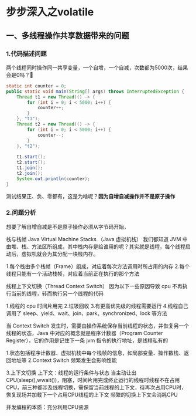 # 步步深入之volatile

## 一、多线程操作共享数据带来的问题

### 1.代码描述问题

两个线程同时操作同一共享变量，一个自增，一个自减，次数都为5000次，结果会是0吗？🤔

```java
static int counter = 0;
public static void main(String[] args) throws InterruptedException {
	Thread t1 = new Thread(() -> {
		for (int i = 0; i < 5000; i++) {
			counter++;
		}
	}, "t1");
	Thread t2 = new Thread(() -> {
		for (int i = 0; i < 5000; i++) {
			counter--;
		}
	}, "t2");
    
	t1.start();
	t2.start();
	t1.join();
	t2.join();
	System.out.println(counter);
}
```

测试结果正、负、零都有，这是为啥呢？**因为自增自减操作并不是原子操作**

### 2.问题分析

想要了解自增自减是不是原子操作必须从字节码开始，













栈与栈帧
Java Virtual Machine Stacks （Java 虚拟机栈）
我们都知道 JVM 中由堆、栈、方法区所组成，其中栈内存是给谁用的呢？其实就是线程，每个线程启动后，虚拟机就会为其分配一块栈内存。

1.每个栈由多个栈帧（Frame）组成，对应着每次方法调用时所占用的内存
2.每个线程只能有一个活动栈帧，对应着当前正在执行的那个方法

线程上下文切换（Thread Context Switch）
因为以下一些原因导致 cpu 不再执行当前的线程，转而执行另一个线程的代码

1.线程的 cpu 时间片用完
2.垃圾回收
3.有更高优先级的线程需要运行
4.线程自己调用了 sleep、yield、wait、join、park、synchronized、lock 等方法

当 Context Switch 发生时，需要由操作系统保存当前线程的状态，并恢复另一个线程的状态，Java 中对应的概念就是程序计数器（Program Counter Register），它的作用是记住下一条 jvm 指令的执行地址，是线程私有的

1.状态包括程序计数器、虚拟机栈中每个栈帧的信息，如局部变量、操作数栈、返回地址等
2.Context Switch 频繁发生会影响性能


3.上下文切换
上下文：线程的运行条件与状态
当主动让出CPU(sleep(),wwait())，阻塞，时间片用完或终止运行的线程时线程不在占用CPU，前三种都涉及线程切换，需保留当前线程的上下文，待再次占用CPU时，恢复现场并加载下一个占用CPU线程的上下文
频繁的切换上下文会消耗CPU





并发编程的本质：充分利用CPU资源